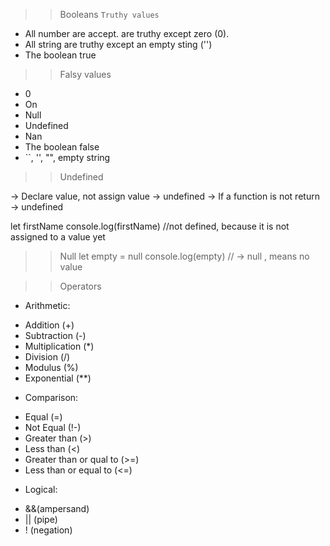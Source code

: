 >> Booleans 
`Truthy values`

+ All number are accept. are truthy except zero (0).
+ All string are truthy except an empty sting ('')
+ The boolean true

>>Falsy values

+ 0 
+ On
+ Null
+ Undefined
+ Nan
+ The boolean false
+ ``, '', "", empty string

>>Undefined

-> Declare value, not assign value -> undefined 
-> If a function is not return -> undefined

let firstName
console.log(firstName) //not defined, because it is not assigned to a value yet

>> Null
let empty = null
console.log(empty) // -> null , means no value

>> Operators
- Arithmetic:
+ Addition (+)
+ Subtraction (-) 
+ Multiplication (*)
+ Division (/)
+ Modulus (%)
+ Exponential (**)

- Comparison:
+ Equal (=)
+ Not Equal (!-)
+ Greater than (>)
+ Less than (<)
+ Greater than or qual to (>=)
+ Less than or equal to (<=)

- Logical: 
+ &&(ampersand)
+ || (pipe)
+ ! (negation)